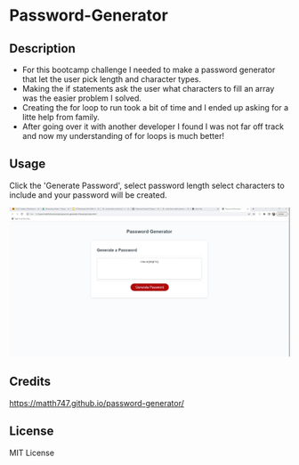 # Password-Generator


## Description

- For this bootcamp challenge I needed to make a password generator that let the user pick length and character types.
- Making the if statements ask the user what characters to fill an array was the easier problem I solved.
- Creating the for loop to run took a bit of time and I ended up asking for a litte help from family. 
- After going over it with another developer I found I was not far off track and now my understanding of for loops is much better!

## Usage

Click the 'Generate Password', select password length select characters to include and your password will be created.

![alt text](./Develop/assets/CH3-screenshot.jpg)

## Credits

https://matth747.github.io/password-generator/ 

## License

MIT License
